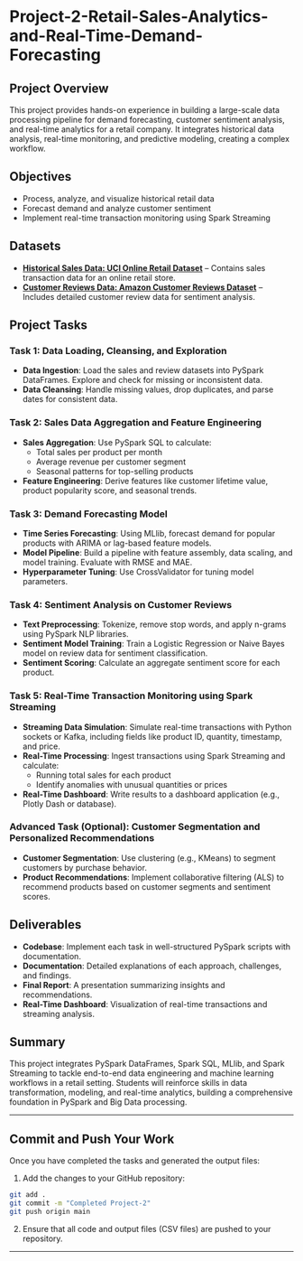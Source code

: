 # Project-2-Retail-Sales-Analytics-and-Real-Time-Demand-Forecasting

## Project Overview
This project provides hands-on experience in building a large-scale data processing pipeline for demand forecasting, customer sentiment analysis, and real-time analytics for a retail company. It integrates historical data analysis, real-time monitoring, and predictive modeling, creating a complex workflow.

## Objectives
- Process, analyze, and visualize historical retail data
- Forecast demand and analyze customer sentiment
- Implement real-time transaction monitoring using Spark Streaming

## Datasets
- **[Historical Sales Data: UCI Online Retail Dataset](https://archive.ics.uci.edu/ml/datasets/online+retail)** – Contains sales transaction data for an online retail store.
- **[Customer Reviews Data: Amazon Customer Reviews Dataset](https://registry.opendata.aws/amazon-reviews/)** – Includes detailed customer review data for sentiment analysis.

## Project Tasks

### Task 1: Data Loading, Cleansing, and Exploration
- **Data Ingestion**: Load the sales and review datasets into PySpark DataFrames. Explore and check for missing or inconsistent data.
- **Data Cleansing**: Handle missing values, drop duplicates, and parse dates for consistent data.

### Task 2: Sales Data Aggregation and Feature Engineering
- **Sales Aggregation**: Use PySpark SQL to calculate:
  - Total sales per product per month
  - Average revenue per customer segment
  - Seasonal patterns for top-selling products
- **Feature Engineering**: Derive features like customer lifetime value, product popularity score, and seasonal trends.

### Task 3: Demand Forecasting Model
- **Time Series Forecasting**: Using MLlib, forecast demand for popular products with ARIMA or lag-based feature models.
- **Model Pipeline**: Build a pipeline with feature assembly, data scaling, and model training. Evaluate with RMSE and MAE.
- **Hyperparameter Tuning**: Use CrossValidator for tuning model parameters.

### Task 4: Sentiment Analysis on Customer Reviews
- **Text Preprocessing**: Tokenize, remove stop words, and apply n-grams using PySpark NLP libraries.
- **Sentiment Model Training**: Train a Logistic Regression or Naive Bayes model on review data for sentiment classification.
- **Sentiment Scoring**: Calculate an aggregate sentiment score for each product.

### Task 5: Real-Time Transaction Monitoring using Spark Streaming
- **Streaming Data Simulation**: Simulate real-time transactions with Python sockets or Kafka, including fields like product ID, quantity, timestamp, and price.
- **Real-Time Processing**: Ingest transactions using Spark Streaming and calculate:
  - Running total sales for each product
  - Identify anomalies with unusual quantities or prices
- **Real-Time Dashboard**: Write results to a dashboard application (e.g., Plotly Dash or database).

### Advanced Task (Optional): Customer Segmentation and Personalized Recommendations
- **Customer Segmentation**: Use clustering (e.g., KMeans) to segment customers by purchase behavior.
- **Product Recommendations**: Implement collaborative filtering (ALS) to recommend products based on customer segments and sentiment scores.

## Deliverables
- **Codebase**: Implement each task in well-structured PySpark scripts with documentation.
- **Documentation**: Detailed explanations of each approach, challenges, and findings.
- **Final Report**: A presentation summarizing insights and recommendations.
- **Real-Time Dashboard**: Visualization of real-time transactions and streaming analysis.

## Summary
This project integrates PySpark DataFrames, Spark SQL, MLlib, and Spark Streaming to tackle end-to-end data engineering and machine learning workflows in a retail setting. Students will reinforce skills in data transformation, modeling, and real-time analytics, building a comprehensive foundation in PySpark and Big Data processing.


---

## **Commit and Push Your Work**
Once you have completed the tasks and generated the output files:
1. Add the changes to your GitHub repository:
```bash
git add .
git commit -m "Completed Project-2"
git push origin main
```

2. Ensure that all code and output files (CSV files) are pushed to your repository.

---
